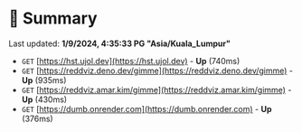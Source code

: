# 📖 Summary
Last updated: **1/9/2024, 4:35:33 PG "Asia/Kuala_Lumpur"**

- `GET` [https://hst.ujol.dev](https://hst.ujol.dev) - **Up** (740ms)
- `GET` [https://reddviz.deno.dev/gimme](https://reddviz.deno.dev/gimme) - **Up** (935ms)
- `GET` [https://reddviz.amar.kim/gimme](https://reddviz.amar.kim/gimme) - **Up** (430ms)
- `GET` [https://dumb.onrender.com](https://dumb.onrender.com) - **Up** (376ms)
